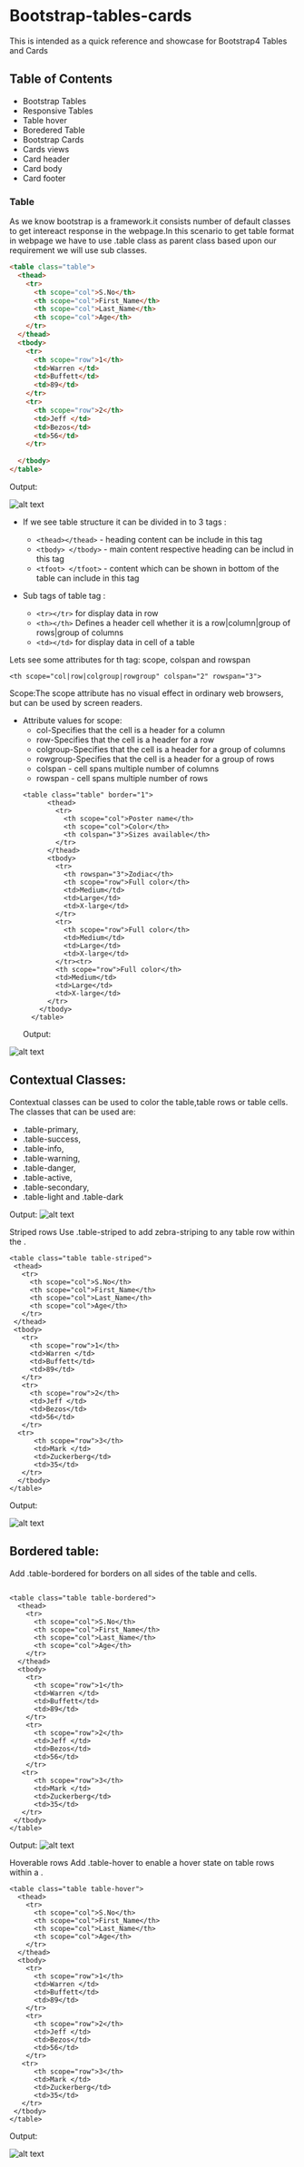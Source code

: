 # Bootstrap-tables-cards


This is intended as a quick reference and showcase for Bootstrap4 Tables and Cards


## Table of Contents

 - Bootstrap Tables
 - Responsive Tables
 - Table hover
 - Boredered Table
 - Bootstrap Cards
 - Cards views
 - Card header
 - Card body
 - Card footer


### Table

As we know bootstrap is a framework.it consists number of default classes to get intereact response in the webpage.In this scenario to get table format in webpage we have to use .table class as parent class based upon our requirement we will use sub classes.


```html
<table class="table">
  <thead>
    <tr>
      <th scope="col">S.No</th>
      <th scope="col">First_Name</th>
      <th scope="col">Last_Name</th>
      <th scope="col">Age</th>
    </tr>
  </thead>
  <tbody>
    <tr>
      <th scope="row">1</th>
      <td>Warren </td>
      <td>Buffett</td>
      <td>89</td>
    </tr>
    <tr>
      <th scope="row">2</th>
      <td>Jeff </td>
      <td>Bezos</td>
      <td>56</td>
    </tr>
   
  </tbody>
</table>
```
Output:

![alt text](https://github.com/KalyanPaladugu/Bootstrap-tables-cards/blob/master/images/img1.PNG "Output 1")


- If we see table structure it can be divided in to 3 tags :

  -  ```<thead></thead>``` - heading content can be include in this tag
  -  ```<tbody> </tbody>``` - main content respective heading can be includ in this tag
  -  ```<tfoot> </tfoot>``` - content which can be shown in bottom of the table can include in this tag

- Sub tags of table tag :
  - ```<tr></tr>``` for display data in row
  - ```<th></th>```  Defines a header cell whether it is a row|column|group of rows|group of columns
  - ```<td></td>```  for display data in cell of a table
  
Lets see some attributes for th tag: scope, colspan and rowspan

```<th scope="col|row|colgroup|rowgroup" colspan="2" rowspan="3">```

Scope:The scope attribute has no visual effect in ordinary web browsers,
 but can be used by screen readers.

- Attribute values for scope:
  - col-Specifies that the cell is a header for a column
  - row-Specifies that the cell is a header for a row
  - colgroup-Specifies that the cell is a header for a group of columns
  - rowgroup-Specifies that the cell is a header for a group of rows
  - colspan - cell spans multiple number of columns 
  - rowspan - cell spans multiple number of rows 
  ```
  <table class="table" border="1">
        <thead>
          <tr>
            <th scope="col">Poster name</th>
            <th scope="col">Color</th>
            <th colspan="3">Sizes available</th>
          </tr>
        </thead>
        <tbody>
          <tr>
            <th rowspan="3">Zodiac</th>
            <th scope="row">Full color</th>
            <td>Medium</td>
            <td>Large</td>
            <td>X-large</td>
          </tr>
          <tr>
            <th scope="row">Full color</th>
            <td>Medium</td>
            <td>Large</td>
            <td>X-large</td>
          </tr><tr>
          <th scope="row">Full color</th>
          <td>Medium</td>
          <td>Large</td>
          <td>X-large</td>
        </tr>
      </tbody>
    </table> 
    ```
    Output:

![alt text](https://github.com/KalyanPaladugu/Bootstrap-tables-cards/blob/master/images/img2.PNG "Output for <th> attributes")


Contextual Classes:
-------------------
Contextual classes can be used to color the table,table rows or table cells. 
The classes that can be used are: 
- .table-primary,
- .table-success,
- .table-info,
- .table-warning,
- .table-danger, 
- .table-active,
- .table-secondary, 
- .table-light and .table-dark

 Output:
![alt text](https://github.com/KalyanPaladugu/Bootstrap-tables-cards/blob/master/images/table.PNG "Output for contextual classes")



Striped rows
Use .table-striped to add zebra-striping to any table row within the <tbody>.
 ```
 <table class="table table-striped">
  <thead>
    <tr>
      <th scope="col">S.No</th>
      <th scope="col">First_Name</th>
      <th scope="col">Last_Name</th>
      <th scope="col">Age</th>
    </tr>
  </thead>
  <tbody>
    <tr>
      <th scope="row">1</th>
      <td>Warren </td>
      <td>Buffett</td>
      <td>89</td>
    </tr>
    <tr>
      <th scope="row">2</th>
      <td>Jeff </td>
      <td>Bezos</td>
      <td>56</td>
    </tr>
   <tr>
       <th scope="row">3</th>
       <td>Mark </td>
       <td>Zuckerberg</td>
       <td>35</td>
    </tr>
   </tbody>
</table>
```

   Output:

![alt text](https://github.com/KalyanPaladugu/Bootstrap-tables-cards/blob/master/images/strip.PNG "Output for striped rows")


Bordered table:
---------------
Add .table-bordered for borders on all sides of the table and cells.

```

<table class="table table-bordered">
  <thead>
    <tr>
      <th scope="col">S.No</th>
      <th scope="col">First_Name</th>
      <th scope="col">Last_Name</th>
      <th scope="col">Age</th>
    </tr>
  </thead>
  <tbody>
    <tr>
      <th scope="row">1</th>
      <td>Warren </td>
      <td>Buffett</td>
      <td>89</td>
    </tr>
    <tr>
      <th scope="row">2</th>
      <td>Jeff </td>
      <td>Bezos</td>
      <td>56</td>
    </tr>
   <tr>
      <th scope="row">3</th>
      <td>Mark </td>
      <td>Zuckerberg</td>
      <td>35</td>
   </tr>
 </tbody>
</table>
```
 Output:
![alt text](https://github.com/KalyanPaladugu/Bootstrap-tables-cards/blob/master/images/img4.PNG "Output for bordered class")


Hoverable rows
Add .table-hover to enable a hover state on table rows within a <tbody>.

```
<table class="table table-hover">
  <thead>
    <tr>
      <th scope="col">S.No</th>
      <th scope="col">First_Name</th>
      <th scope="col">Last_Name</th>
      <th scope="col">Age</th>
    </tr>
  </thead>
  <tbody>
    <tr>
      <th scope="row">1</th>
      <td>Warren </td>
      <td>Buffett</td>
      <td>89</td>
    </tr>
    <tr>
      <th scope="row">2</th>
      <td>Jeff </td>
      <td>Bezos</td>
      <td>56</td>
    </tr>
   <tr>
      <th scope="row">3</th>
      <td>Mark </td>
      <td>Zuckerberg</td>
      <td>35</td>
   </tr>
 </tbody>
</table>
```

 Output:
 
 
![alt text](https://github.com/KalyanPaladugu/Bootstrap-tables-cards/blob/master/images/hover.PNG "Output for hover class")
